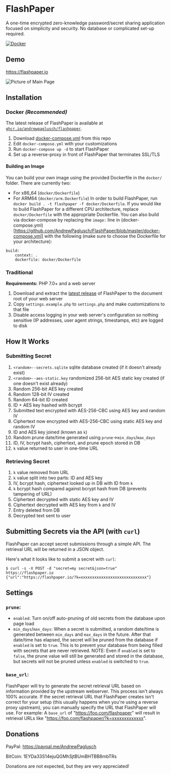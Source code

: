 # FlashPaper
A one-time encrypted zero-knowledge password/secret sharing application focused on simplicity and security. No database or complicated set-up required.

[![Docker](https://github.com/AndrewPaglusch/FlashPaper/actions/workflows/docker_publish.yml/badge.svg)](https://github.com/AndrewPaglusch/FlashPaper/actions/workflows/docker_publish.yml)

## Demo

https://flashpaper.io

![Picture of Main Page](https://i.imgur.com/KIs9fjE.png)

## Installation

### Docker *(Recommended)*
  The latest release of FlashPaper is available at [`ghcr.io/andrewpaglusch/flashpaper`](https://ghcr.io/andrewpaglusch/flashpaper).
  1. Download [docker-compose.yml](https://raw.githubusercontent.com/AndrewPaglusch/FlashPaper/master/docker-compose.yml) from this repo
  2. Edit `docker-compose.yml` with your customizations
  3. Run `docker-compose up -d` to start FlashPaper
  4. Set up a reverse-proxy in front of FlashPaper that terminates SSL/TLS

#### Building an Image
  You can build your own image using the provided Dockerfile in the `docker/` folder. There are currently two:
  - For x86_64 (`docker/Dockerfile`)
  - For ARM64 (`docker/arm.Dockerfile`)
  In order to build FlashPaper, run `docker build . -t flashpaper -f docker/Dockerfile`. If you would like to build FlashPaper for a different CPU architecture, replace `docker/Dockerfile` with the appropriate Dockerfile.
  You can also build via docker-compose by replacing the `image:` line in (docker-compose.yml)[https://github.com/AndrewPaglusch/FlashPaper/blob/master/docker-compose.yml] with the following (make sure to choose the Dockerfile for your architecture):
  
  ```
  build:
      context: .
      dockerfile: docker/Dockerfile
  ```

### Traditional
  **Requirements:** PHP 7.0+ and a web server
  1. Download and extract the [latest release](https://github.com/AndrewPaglusch/FlashPaper/releases/latest) of FlashPaper to the document root of your web server
  2. Copy `settings.example.php` to `settings.php` and make customizations to that file
  3. Disable access logging in your web server's configuration so nothing sensitive (IP addresses, user agent strings, timestamps, etc) are logged to disk

## How It Works
### Submitting Secret
  1. `<random>--secrets.sqlite` sqlite database created (if it doesn't already exist)
  2. `<random>--aes-static.key` randomized 256-bit AES static key created (if one doesn't exist already)
  3. Random 256-bit AES key created
  4. Random 128-bit IV created
  5. Random 64-bit ID created
  6. ID + AES key hashed with bcrypt 
  7. Submitted text encrypted with AES-256-CBC using AES key and random IV
  8. Ciphertext now encrypted with AES-256-CBC using static AES key and random IV
  9. ID and AES key joined (known as `k`)
  10. Random prune date/time generated using `prune`->`min_days`/`max_days`
  11. ID, IV, bcrypt hash, ciphertext, and prune epoch stored in DB
  12. `k` value returned to user in one-time URL

### Retrieving Secret
  1. `k` value removed from URL
  2. `k` value split into two parts: ID and AES key
  3. IV, bcrypt hash, ciphertext looked up in DB with ID from `k`
  4. `k` bcrypt hash compared against bcrypt hash from DB (prevents tampering of URL)
  5. Ciphertext decrypted with static AES key and IV
  6. Ciphertext decrypted with AES key from `k` and IV
  7. Entry deleted from DB
  8. Decrypted text sent to user

## Submitting Secrets via the API (with `curl`)

FlashPaper can accept secret submissions through a simple API. The retrieval URL will be returned in a JSON object. 

Here's what it looks like to submit a secret with `curl`:
```
$ curl -s -X POST -d "secret=my secret&json=true" https://flashpaper.io
{"url":"https://flashpaper.io/?k=xxxxxxxxxxxxxxxxxxxxxxxxxxxxx"}
```

## Settings

### `prune`:
 - `enabled`: Turn on/off auto-pruning of old secrets from the database upon page load
 - `min_days`/`max_days`: When a secret is submitted, a random date/time is generated between `min_days` and `max_days` in the future. After that date/time has elapsed, the secret will be pruned from the database if `enabled` is set to `true`. This is to prevent your database from being filled with secrets that are never retrieved. NOTE: Even if `enabled` is set to `false`, the prune value will still be generated and stored in the database, but secrets will not be pruned unless `enabled` is switched to `true`.

### `base_url`:
FlashPaper will try to generate the secret retrieval URL based on information provided by the upstream webserver. This process isn't always 100% accurate. If the secret retrieval URL that FlashPaper creates isn't correct for your setup (this usually happens when you're using a reverse proxy upstream), you can manually specify the URL that FlashPaper will use. For example: A `base_url` of "https://foo.com/flashpaper" will result in retrieval URLs like "https://foo.com/flashpaper/?k=xxxxxxxxxxxxx".

## Donations

PayPal: https://paypal.me/AndrewPaglusch

BitCoin: 1EYDa33S14ejuQGMhSjtBUmBHTBB8mbTRs

Donations are not expected, but they are very appreciated!
